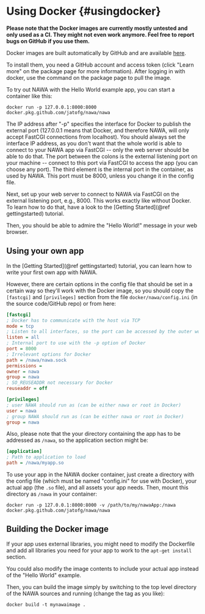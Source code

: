 Using Docker {#usingdocker}
===

**Please note that the Docker images are currently mostly untested
and only used as a CI. They might not even work anymore. Feel free 
to report bugs on GitHub if you use them.**

Docker images are built automatically by GitHub and are available 
[here](https://github.com/jatofg/nawa/packages).

To install them, you need a GitHub account and access 
token (click "Learn more" on the package page for more 
information). After logging in with docker, use the command on 
the package page to pull the image.

To try out NAWA with the Hello World example app, you can start a 
container like this:

`docker run -p 127.0.0.1:8000:8000 docker.pkg.github.com/jatofg/nawa/nawa`

The IP address after "-p" specifies the interface for Docker to publish the 
external port (127.0.0.1 means that Docker, and therefore NAWA, 
will only accept FastCGI connections from localhost). You should 
always set the interface IP address, as you don't want that the whole 
world is able to connect to your NAWA app via FastCGI -- only the 
web server should be able to do that. The port between the colons 
is the external listening port on your machine -- connect to this 
port via FastCGI to access the app (you can choose any port). 
The third element is the internal port in the container, as used by 
NAWA. This port must be 8000, unless you change it in the config file.

Next, set up your web server to connect to NAWA via FastCGI on 
the external listening port, e.g., 8000. This works exactly like 
without Docker. To learn how to do that, 
have a look to the [Getting Started](@ref gettingstarted) tutorial.

Then, you should be able to admire the "Hello World!" message in 
your web browser.

## Using your own app
In the [Getting Started](@ref gettingstarted) tutorial, you can 
learn how to write your first own app with NAWA. 

However, there 
are certain options in the config file that should be set in a 
certain way so they'll work with the Docker image, so you should 
copy the `[fastcgi]` and `[privileges]` section from the file 
`docker/nawa/config.ini` (in the source code/GitHub repo) or from 
here: 

```ini
[fastcgi]
; Docker has to communicate with the host via TCP
mode = tcp
; Listen to all interfaces, so the port can be accessed by the outer world
listen = all
; Internal port to use with the -p option of Docker
port = 8000
; Irrelevant options for Docker
path = /nawa/nawa.sock
permissions =
owner = nawa
group = nawa
; SO_REUSEADDR not necessary for Docker
reuseaddr = off

[privileges]
; user NAWA should run as (can be either nawa or root in Docker)
user = nawa
; group NAWA should run as (can be either nawa or root in Docker)
group = nawa
```

Also, 
please note that the your directory containing the app has to be 
addressed as `/nawa`, so the application section might be:

```ini
[application]
; Path to application to load
path = /nawa/myapp.so
```

To use your app in the 
NAWA docker container, just create a directory with the config file 
(which must be named "config.ini" for use with Docker), your actual 
app (the `.so` file), and all assets your app needs. Then, mount 
this directory as `/nawa` in your container:

`docker run -p 127.0.0.1:8000:8000 -v /path/to/my/nawaApp:/nawa docker.pkg.github.com/jatofg/nawa/nawa`

## Building the Docker image

If your app uses external libraries, you might need to modify 
the Dockerfile and add all libraries you need for your app to work 
to the `apt-get install` section.

You could also modify the image contents to include your actual 
app instead of the "Hello World" example.

Then, you can build the image simply by switching to the top level 
directory of the NAWA sources and running (change the tag as you 
like):

`docker build -t mynawaimage .`